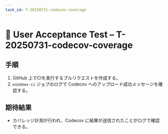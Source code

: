 ```yaml
---
task_id: T-20250731-codecov-coverage
---
```


# 👥 User Acceptance Test – T-20250731-codecov-coverage

## 手順
1. GitHub 上でCIを実行するプルリクエストを作成する。
2. `windows-ci` ジョブのログで Codecov へのアップロード成功メッセージを確認する。

## 期待結果
- カバレッジ計測が行われ、Codecov に結果が送信されたことがログで確認できる。
